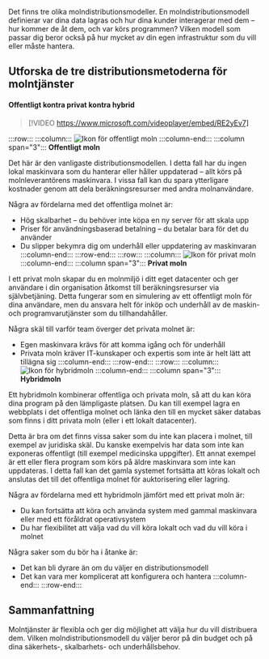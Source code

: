 Det finns tre olika molndistributionsmodeller. En molndistributionsmodell definierar var dina data lagras och hur dina kunder interagerar med dem – hur kommer de åt dem, och var körs programmen? Vilken modell som passar dig beror också på hur mycket av din egen infrastruktur som du vill eller måste hantera.

## <a name="explore-the-three-deployment-methods-of-cloud-computing"></a>Utforska de tre distributionsmetoderna för molntjänster

#### <a name="public-versus-private-versus-hybrid"></a>Offentligt kontra privat kontra hybrid

> [!VIDEO https://www.microsoft.com/videoplayer/embed/RE2yEv7]

:::row:::
    :::column:::
        ![Ikon för offentligt moln](../media/4-public-cloud.png)
    :::column-end:::
    :::column span="3"::: **Offentligt moln**

Det här är den vanligaste distributionsmodellen. I detta fall har du ingen lokal maskinvara som du hanterar eller håller uppdaterad – allt körs på molnleverantörens maskinvara. I vissa fall kan du spara ytterligare kostnader genom att dela beräkningsresurser med andra molnanvändare.

Några av fördelarna med det offentliga molnet är:

- Hög skalbarhet – du behöver inte köpa en ny server för att skala upp
- Priser för användningsbaserad betalning – du betalar bara för det du använder
- Du slipper bekymra dig om underhåll eller uppdatering av maskinvaran :::column-end:::
  :::row-end:::
:::row:::
   :::column:::
        ![Ikon för privat moln](../media/4-private-cloud.png)
    :::column-end:::
    :::column span="3"::: **Privat moln**

I ett privat moln skapar du en molnmiljö i ditt eget datacenter och ger användare i din organisation åtkomst till beräkningsresurser via självbetjäning. Detta fungerar som en simulering av ett offentligt moln för dina användare, men du ansvara helt för inköp och underhåll av de maskin- och programvarutjänster som du tillhandahåller.

Några skäl till varför team överger det privata molnet är:

- Egen maskinvara krävs för att komma igång och för underhåll
- Privata moln kräver IT-kunskaper och expertis som inte är helt lätt att tillägna sig
:::column-end:::
:::row-end:::
 :::row:::
    :::column:::
        ![Ikon för hybridmoln](../media/4-hybrid-cloud.png)
    :::column-end:::
    :::column span="3"::: **Hybridmoln**

Ett hybridmoln kombinerar offentliga och privata moln, så att du kan köra dina program på den lämpligaste platsen. Du kan till exempel lagra en webbplats i det offentliga molnet och länka den till en mycket säker databas som finns i ditt privata moln (eller i ett lokalt datacenter).

Detta är bra om det finns vissa saker som du inte kan placera i molnet, till exempel av juridiska skäl. Du kanske exempelvis har data som inte kan exponeras offentligt (till exempel medicinska uppgifter). Ett annat exempel är ett eller flera program som körs på äldre maskinvara som inte kan uppdateras. I detta fall kan det gamla systemet fortsätta att köras lokalt och anslutas det till det offentliga molnet för auktorisering eller lagring.

Några av fördelarna med ett hybridmoln jämfört med ett privat moln är:

- Du kan fortsätta att köra och använda system med gammal maskinvara eller med ett föråldrat operativsystem
- Du har flexibilitet att välja vad du vill köra lokalt och vad du vill köra i molnet

Några saker som du bör ha i åtanke är:

- Det kan bli dyrare än om du väljer en distributionsmodell
- Det kan vara mer komplicerat att konfigurera och hantera :::column-end:::
  :::row-end:::

## <a name="summary"></a>Sammanfattning

Molntjänster är flexibla och ger dig möjlighet att välja hur du vill distribuera dem. Vilken molndistributionsmodell du väljer beror på din budget och på dina säkerhets-, skalbarhets- och underhållsbehov.